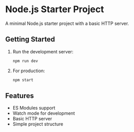 # Node.js Starter Project

A minimal Node.js starter project with a basic HTTP server.

## Getting Started

1. Run the development server:
   ```bash
   npm run dev
   ```

2. For production:
   ```bash
   npm start
   ```

## Features

- ES Modules support
- Watch mode for development
- Basic HTTP server
- Simple project structure